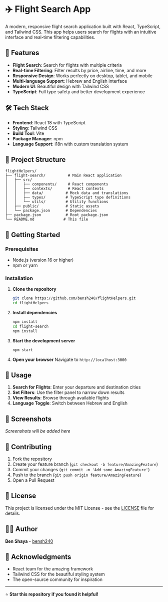 # ✈️ Flight Search App

A modern, responsive flight search application built with React, TypeScript, and Tailwind CSS. This app helps users search for flights with an intuitive interface and real-time filtering capabilities.

## 🚀 Features

- **Flight Search**: Search for flights with multiple criteria
- **Real-time Filtering**: Filter results by price, airline, time, and more
- **Responsive Design**: Works perfectly on desktop, tablet, and mobile
- **Multi-language Support**: Hebrew and English interface
- **Modern UI**: Beautiful design with Tailwind CSS
- **TypeScript**: Full type safety and better development experience

## 🛠️ Tech Stack

- **Frontend**: React 18 with TypeScript
- **Styling**: Tailwind CSS
- **Build Tool**: Vite
- **Package Manager**: npm
- **Language Support**: i18n with custom translation system

## 📁 Project Structure

```
flightHelpers/
├── flight-search/          # Main React application
│   ├── src/
│   │   ├── components/     # React components
│   │   ├── contexts/       # React contexts
│   │   ├── data/          # Mock data and translations
│   │   ├── types/         # TypeScript type definitions
│   │   └── utils/         # Utility functions
│   ├── public/            # Static assets
│   └── package.json       # Dependencies
├── package.json           # Root package.json
└── README.md             # This file
```

## 🚀 Getting Started

### Prerequisites

- Node.js (version 16 or higher)
- npm or yarn

### Installation

1. **Clone the repository**
   ```bash
   git clone https://github.com/bensh240/flightHelpers.git
   cd flightHelpers
   ```

2. **Install dependencies**
   ```bash
   npm install
   cd flight-search
   npm install
   ```

3. **Start the development server**
   ```bash
   npm start
   ```

4. **Open your browser**
   Navigate to `http://localhost:3000`

## 🎯 Usage

1. **Search for Flights**: Enter your departure and destination cities
2. **Set Filters**: Use the filter panel to narrow down results
3. **View Results**: Browse through available flights
4. **Language Toggle**: Switch between Hebrew and English

## 📱 Screenshots

*Screenshots will be added here*

## 🤝 Contributing

1. Fork the repository
2. Create your feature branch (`git checkout -b feature/AmazingFeature`)
3. Commit your changes (`git commit -m 'Add some AmazingFeature'`)
4. Push to the branch (`git push origin feature/AmazingFeature`)
5. Open a Pull Request

## 📄 License

This project is licensed under the MIT License - see the [LICENSE](LICENSE) file for details.

## 👨‍💻 Author

**Ben Shaya** - [bensh240](https://github.com/bensh240)

## 🙏 Acknowledgments

- React team for the amazing framework
- Tailwind CSS for the beautiful styling system
- The open-source community for inspiration

---

⭐ **Star this repository if you found it helpful!** 
